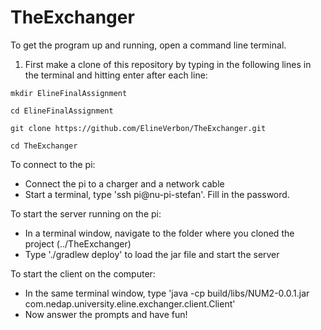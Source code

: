 # TheExchanger

To get the program up and running, open a command line terminal.
1. First make a clone of this repository by typing in the following lines in the terminal and hitting enter after each line:

`mkdir ElineFinalAssignment`

`cd ElineFinalAssignment`

`git clone https://github.com/ElineVerbon/TheExchanger.git`

`cd TheExchanger`


To connect to the pi:
- Connect the pi to a charger and a network cable
- Start a terminal, type 'ssh pi@nu-pi-stefan'. Fill in the password.

To start the server running on the pi:
- In a terminal window, navigate to the folder where you cloned the project (../TheExchanger)
- Type './gradlew deploy' to load the jar file and start the server

To start the client on the computer:
- In the same terminal window, type 'java -cp build/libs/NUM2-0.0.1.jar com.nedap.university.eline.exchanger.client.Client'
- Now answer the prompts and have fun!
